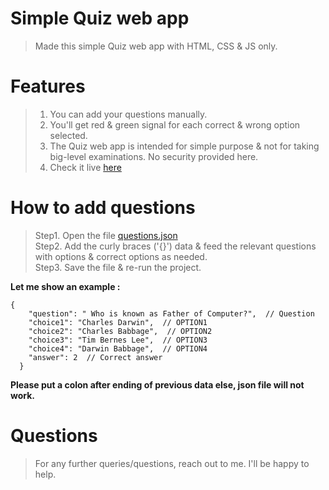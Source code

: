 # Simple Quiz web app

> Made this simple Quiz web app with HTML, CSS & JS only.  

# Features  

> 1. You can add your questions manually.  
> 2. You'll get red & green signal for each correct & wrong option selected.  
> 3. The Quiz web app is intended for simple purpose & not for taking big-level examinations. No security provided here.  
> 4. Check it live [here]()

# How to add questions  

> Step1. Open the file [questions.json](https://github.com/nitin30kumar/simple-quiz-webapp/blob/main/questions.json)  
> Step2. Add the curly braces ('{}') data & feed the relevant questions with options & correct options as needed.   
> Step3. Save the file & re-run the project.  


**Let me show an example :**  
```
{  
    "question": " Who is known as Father of Computer?",  // Question  
    "choice1": "Charles Darwin",  // OPTION1  
    "choice2": "Charles Babbage",  // OPTION2  
    "choice3": "Tim Bernes Lee",  // OPTION3  
    "choice4": "Darwin Babbage",  // OPTION4  
    "answer": 2  // Correct answer  
  }  
```

**Please put a colon after ending of previous data else, json file will not work.**  


# Questions  

> For any further queries/questions, reach out to me. I'll be happy to help.  
